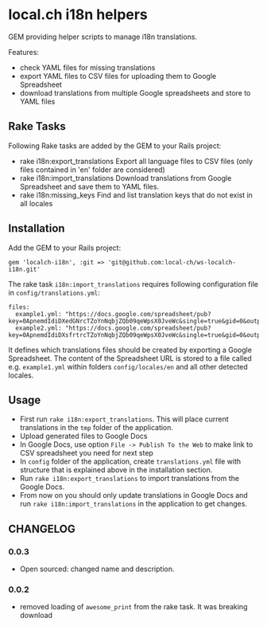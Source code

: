# local.ch i18n helpers

GEM providing helper scripts to manage i18n translations. 

Features: 

* check YAML files for missing translations
* export YAML files to CSV files for uploading them to Google Spreadsheet
* download translations from multiple Google spreadsheets and store to YAML files

## Rake Tasks

Following Rake tasks are added by the GEM to your Rails project:

* rake i18n:export_translations
  Export all language files to CSV files (only files contained in 'en' folder are considered)
* rake i18n:import_translations
  Download translations from Google Spreadsheet and save them to YAML files.
* rake i18n:missing_keys
  Find and list translation keys that do not exist in all locales

## Installation

Add the GEM to your Rails project:

    gem 'localch-i18n', :git => 'git@github.com:local-ch/ws-localch-i18n.git'


The rake task `i18n:import_translations` requires following configuration file in `config/translations.yml`:

    files:
      example1.yml: "https://docs.google.com/spreadsheet/pub?key=0ApnemdIdiDXedGNrcTZoYnNqbjZQb09qeWpsX0JveWc&single=true&gid=0&output=csv"
      example2.yml: "https://docs.google.com/spreadsheet/pub?key=0ApnemdIdiDXsfrtrcTZoYnNqbjZQb09qeWpsX0JveWc&single=true&gid=0&output=csv"

It defines which translations files should be created by exporting a Google Spreadsheet. The content of the Spreadsheet URL is stored to a file called e.g. `example1.yml` within folders `config/locales/en` and all other detected locales.

## Usage

* First run `rake i18n:export_translations`. This will place current translations in the `tmp` folder of the application.
* Upload generated files to Google Docs
* In Google Docs, use option `File -> Publish To the Web` to make link to CSV spreadsheet you need for next step
* In `config` folder of the application, create `translations.yml` file with structure that is explained above in the installation section.
* Run `rake i18n:export_translations` to import translations from the Google Docs.
* From now on you should only update translations in Google Docs and run `rake i18n:import_translations` in the application to get changes.


## CHANGELOG

### 0.0.3

* Open sourced: changed name and description.

### 0.0.2

* removed loading of `awesome_print` from the rake task. It was breaking
  download


